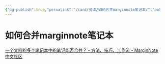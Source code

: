 ```yaml
---
{"dg-publish":true,"permalink":"/card/阅读/如何合并marginnote笔记本/","noteIcon":"2","created":"2022-08-30T13:14:37+08:00","updated":"2024-09-26T15:29:50+08:00"}
---
```



# 如何合并marginnote笔记本

[一个文档的多个笔记本中的笔记能否合并？ - 方法、技巧、工作流 - MarginNote 中文社区](https://bbs.marginnote.cn/t/topic/3651/2)
